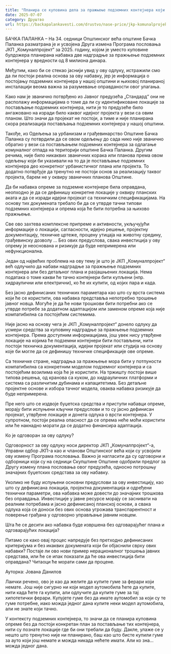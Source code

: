 ```yaml
---
title: "Планира се куповина дела за пражњење подземних контејнера који не постоје"
date: 2025-07-07
category: Друштво
url: https://backapalankavesti.com/drustvo/nase-price/jkp-komunalprojekt-planira-nabavku-nadgradnje-za-podzemne-kontejnere/
---
```


БАЧКА ПАЛАНКА – На 34. седници Општинског већа општине Бачка Паланка разматрана је и усвојена Друга измена Програма пословања ЈКП „Комуналпројект“ за 2025. годину, којом је уместо куповине булдожера планирана набавка две надградње за пражњење подземних контејнера у вредности од 8 милиона динара.

Међутим, како би се стекао јаснији увид у ову одлуку, истражили смо да ли постоји реална основа за ову набавку, јер је информација о постојању подземних контејнера у нашој општини и њиховој планираној инсталацији веома важна за разумевање оправданости овог улагања.

Како нам је званично потврђено из Јавног предузећа „Стандард“ они не располажу информацијама о томе да ли су идентификоване локације за постављање подземних контејнера, нити је то предузеће било ангажовано на изради било каквог идејног пројекта у вези са овим планом. Што значи да пројекат не постоји, а тиме и није планирана скора реализација постављања подземних контејнера у нашој општини.

Такође, из Одељења за урбанизам и грађевинарство Општине Бачка Паланка су потврдили да се овом одељењу до сада нико није званично обратио у вези са постављањем подземних контејнера за одлагање комуналног отпада на територији општине Бачка Паланка. Другим речима, није било никаквих званичних корака или планова према овом одељењу који би указивали на то да је постављање подземних контејнера део конкретног урбанистичког плана или пројекта. То додатно потврђује да тренутно не постоји основ за реализацију таквог пројекта, барем не у оквиру званичних планова Општине.

Да би набавка опреме за подземне контејнере била оправдана, неопходно је да се дефинишу конкретне локације у оквиру планских аката и да се изради идејни пројекат са техничким спецификацијама. На основу тих докумената требало би да се утврде тачни типови подземних контејнера и опрема која ће бити потребна за њихово пражњење.

Све ово захтева комплексне припреме и активности, укључујући информације о локацији, сагласности, идејно решење, пројектну документацију, техничке цртеже, процену утицаја на животну средину, грађевинску дозволу … Без ових предуслова, свака инвестиција у ову опрему је неоснована и ризикује да буде непримерена или нефункционална.

Један од највећих проблема на ову тему је што је ЈКП „Комуналпројект“ већ одлучило да набави надградње за пражњење подземних контејнера али без детаљног плана и разјашњених локација. Нема података о томе какви ће тачно контејнери бити купљени (нпр. хидраулични или електрични), ко ће их купити, од којих пара и када.

Без јасно дефинисаних техничких параметара као што су врста система који ће се користити, ова набавка представља непотребно трошење јавног новца. Могуће је да ће нови трошкови бити потребни ако се утврде потребе за додатном адаптацијом или заменом опреме која није компатибилна са постојећим системима.

Није јасно на основу чега је ЈКП „Комуналпројект“ донело одлуку да усмери средства за куповину надградње за пражњење подземних контејнера. Према доступним информацијама, још увек нису утврђене локације на којима ће подземни контејнери бити постављени, нити постоји техничка документација, идејни пројекат или студија на основу које би могле да се дефинишу техничке спецификације ове опреме.

Са техничке стране, надградња за пражњење мора бити у потпуности компатибилна са конкретним моделом подземног контејнера и са постојећим возилима која ће је користити. На тржишту постоји више типова решења, од кранова са куком, до хидрауличних платформи и система са различитим дубинама и капацитетима. Без детаљне пројектне основе и избора тачног модела, оваква набавка ризикује да буде непримерена.

Пре него што се издвоје буџетска средства и приступи набавци опреме, морају бити испуњени кључни предуслови и то су јасно дефинисан пројекат, утврђене локације и донета одлука о врсти контејнера. У супротном, постоји реална опасност да се опрема неће моћи користити или ће накнадно морати да се додатно финансира адаптација.

Ко је одговоран за ову одлуку?

Одговорност за ову одлуку носи директор ЈКП „Комуналпројект“-a, Управни одбор ЈКП-a као и чланови Општинског већа који су усвојили ову измену Програма пословања. Важно је нагласити да су одговорни и одборници који су на седници Скупштине Општине одобрили предлог за Другу измену плана пословања овог предузећа, односно потрошњу значајних буџетских средстава за ову набавку.

Уколико не буду испуњени основни предуслови за ову инвестицију, као што су дефинисана локација, пројектна документација и одређени технички параметри, ова набавка може довести до значајних трошкова без оправдања. Инвестиције у јавне ресурсе морају се заснивати на реалним потребама и јасно дефинисаној планској основи, а свака одлука која се доноси без ових основа угрожава транспарентност и поверење грађана у одговорно управљање јавним новцем.

Шта ће се десити ако набавка буде извршена без одговарајућег плана и одговарајућих локација?

Питамо се како овај процес напредује без претходно дефинисаних критеријума и без икаквих докумената који би објаснили сврху ових набавки? Постаје ли ово нови пример нерационалног трошења јавних средстава, или ће се ипак показати да ће ова инвестиција бити оправдана? Читаоци ће морати сами да процене.

Ауторка: Јована Данилов

Лаички речено, ово је као да желите да купите гуме за ферари који немате. Још није сигурно ни који модел аутомобила ћете да купите, нити када ћете га купити, али одлучите да купите гуме за тај хипотетички ферари. Купујете гуме без да имате аутомобил за који су те гуме потребне, иако можда једног дана купите неки модел аутомобила, али не знате који тачно.

У контексту подземних контејнера, то значи да се планира куповина опреме без да постоји конкретан план за постављање тих контејнера, нити су познате локације где би они требали да буду. Дакле, улаже се у нешто што тренутно није ни планирано, баш као што бисте купили гуме за ауто који још немате и можда никада нећете имати. Али ко зна… можда једног дана.
